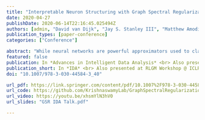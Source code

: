 ```yaml
---
title: "Interpretable Neuron Structuring with Graph Spectral Regularization"
date: 2020-04-27
publishDate: 2020-06-14T22:16:45.025494Z
authors: [admin, "David van Dijk", "Jay S. Stanley III", "Matthew Amodio", "Kristina Yim", "Rebecca Muhle", "James Noonan", "Guy Wolf", "Smita Krishnaswamy"]
publication_types: [paper-conference]
categories: ["Conference"]

abstract: "While neural networks are powerful approximators used to classify or embed data into lower dimensional spaces, they are often regarded as black boxes with uninterpretable features. Here we propose Graph Spectral Regularization for making hidden layers more interpretable without significantly impacting performance on the primary task. Taking inspiration from spatial organization and localization of neuron activations in biological networks, we use a graph Laplacian penalty to structure the activations within a layer. This penalty encourages activations to be smooth either on a predetermined graph or on a feature-space graph learned from the data via co-activations of a hidden layer of the neural network. We show numerous uses for this additional structure including cluster indication and visualization in biological and image data sets."
featured: false
publication: In *Advances in Intelligent Data Analysis* <br> Also presented at RLGM Workshop @ ICLR 2019
publication_short: In *IDA* <br> Also presented at RLGM Workshop @ ICLR 2019
doi: "10.1007/978-3-030-44584-3_40"

url_pdf: https://link.springer.com/content/pdf/10.1007%2F978-3-030-44584-3_40.pdf
url_code: https://github.com/KrishnaswamyLab/GraphSpectralRegularization
url_video: https://youtu.be/xhsmYlN3hV0
url_slides: "GSR IDA Talk.pdf"

---
```


